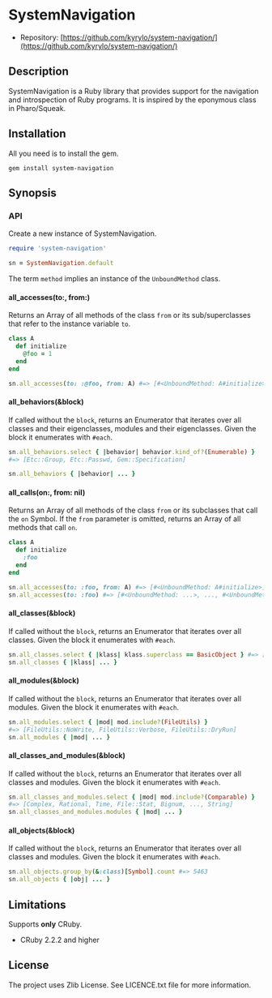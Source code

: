 SystemNavigation
==

* Repository: [https://github.com/kyrylo/system-navigation/](https://github.com/kyrylo/system-navigation/)

Description
-----------

SystemNavigation is a Ruby library that provides support for the navigation and
introspection of Ruby programs. It is inspired by the eponymous class in
Pharo/Squeak.

Installation
------------

All you need is to install the gem.

    gem install system-navigation

Synopsis
---
### API

Create a new instance of SystemNavigation.

```ruby
require 'system-navigation'

sn = SystemNavigation.default
```

The term `method` implies an instance of the `UnboundMethod` class.

#### all_accesses(to:, from:)

Returns an Array of all methods of the class `from` or its sub/superclasses that
refer to the instance variable `to`.

```ruby
class A
  def initialize
    @foo = 1
  end
end

sn.all_accesses(to: :@foo, from: A) #=> [#<UnboundMethod: A#initialize>]
```

#### all_behaviors(&block)

If called without the `block`, returns an Enumerator that iterates over all
classes and their eigenclasses, modules and their eigenclasses. Given the block
it enumerates with `#each`.

```ruby
sn.all_behaviors.select { |behavior| behavior.kind_of?(Enumerable) }
#=> [Etc::Group, Etc::Passwd, Gem::Specification]

sn.all_behaviors { |behavior| ... }
```

#### all_calls(on:, from: nil)

Returns an Array of all methods of the class `from` or its subclasses that call
the `on` Symbol. If the `from` parameter is omitted, returns an Array of all
methods that call `on`.

```ruby
class A
  def initialize
    :foo
  end
end

sn.all_accesses(to: :foo, from: A) #=> [#<UnboundMethod: A#initialize>]
sn.all_accesses(to: :foo) #=> [#<UnboundMethod: ...>, ..., #<UnboundMethod: ...>]
```

#### all_classes(&block)

If called without the `block`, returns an Enumerator that iterates over all
classes. Given the block it enumerates with `#each`.

```ruby
sn.all_classes.select { |klass| klass.superclass == BasicObject } #=> [Object]
sn.all_classes { |klass| ... }
```

#### all_modules(&block)

If called without the `block`, returns an Enumerator that iterates over all
modules. Given the block it enumerates with `#each`.

```ruby
sn.all_modules.select { |mod| mod.include?(FileUtils) }
#=> [FileUtils::NoWrite, FileUtils::Verbose, FileUtils::DryRun]
sn.all_modules { |mod| ... }
```

#### all_classes_and_modules(&block)

If called without the `block`, returns an Enumerator that iterates over all
classes and modules. Given the block it enumerates with `#each`.

```ruby
sn.all_classes_and_modules.select { |mod| mod.include?(Comparable) }
#=> [Complex, Rational, Time, File::Stat, Bignum, ..., String]
sn.all_classes_and_modules.modules { |mod| ... }
```

#### all_objects(&block)

If called without the `block`, returns an Enumerator that iterates over all
classes and modules. Given the block it enumerates with `#each`.

```ruby
sn.all_objects.group_by(&:class)[Symbol].count #=> 5463
sn.all_objects { |obj| ... }
```

Limitations
-----------

Supports **only** CRuby.

* CRuby 2.2.2 and higher

License
-------

The project uses Zlib License. See LICENCE.txt file for more information.
